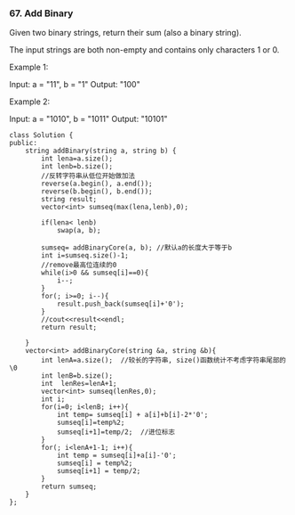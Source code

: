 ### 67. Add Binary

Given two binary strings, return their sum (also a binary string).

The input strings are both non-empty and contains only characters 1 or 0.

Example 1:

Input: a = "11", b = "1"
Output: "100"

Example 2:

Input: a = "1010", b = "1011"
Output: "10101"

```
class Solution {
public:
    string addBinary(string a, string b) {
        int lena=a.size();
        int lenb=b.size();
        //反转字符串从低位开始做加法
        reverse(a.begin(), a.end());
        reverse(b.begin(), b.end());
        string result;
        vector<int> sumseq(max(lena,lenb),0);
       
        if(lena< lenb)
            swap(a, b);
       
        sumseq= addBinaryCore(a, b); //默认a的长度大于等于b
        int i=sumseq.size()-1;
        //remove最高位连续的0
        while(i>0 && sumseq[i]==0){
            i--;
        }
        for(; i>=0; i--){
            result.push_back(sumseq[i]+'0');
        }
        //cout<<result<<endl;
        return result;
        
    }
    vector<int> addBinaryCore(string &a, string &b){
        int lenA=a.size();  //较长的字符串, size()函数统计不考虑字符串尾部的\0
        int lenB=b.size();  
        int  lenRes=lenA+1;
        vector<int> sumseq(lenRes,0);
        int i;
        for(i=0; i<lenB; i++){
            int temp= sumseq[i] + a[i]+b[i]-2*'0';
            sumseq[i]=temp%2;
            sumseq[i+1]=temp/2;  //进位标志
        }
        for(; i<lenA+1-1; i++){
            int temp = sumseq[i]+a[i]-'0';
            sumseq[i] = temp%2;
            sumseq[i+1] = temp/2;
        }
        return sumseq;
    }
};
```

